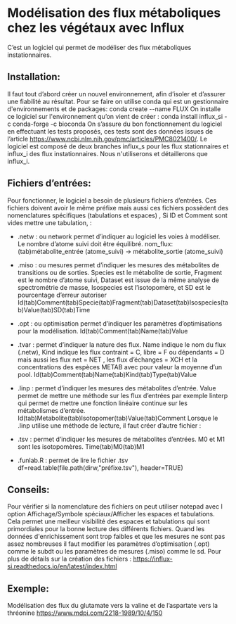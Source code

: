 # Modélisation des flux métaboliques chez les végétaux avec Influx

C’est un logiciel qui permet de modéliser des flux métaboliques instationnaires.



## Installation:
Il faut tout d’abord créer un nouvel environnement, afin d’isoler et d’assurer une fiabilité au résultat. Pour se faire on utilise conda qui est un gestionnaire d'environnements et de packages:
conda create --name FLUX
On installe ce logiciel sur l'environnement qu’on vient de créer : 
conda install influx_si -c conda-forge -c bioconda
On s’assure du bon fonctionnement du logiciel en effectuant les tests proposés, ces tests sont des données issues de l’article https://www.ncbi.nlm.nih.gov/pmc/articles/PMC8021400/. Le logiciel est composé de deux branches influx_s pour les flux stationnaires et influx_i des flux instationnaires. Nous n'utiliserons et détaillerons que influx_i. 



## Fichiers d’entrées:
Pour fonctionner, le logiciel a besoin de plusieurs fichiers d’entrées. Ces fichiers doivent avoir le même préfixe mais aussi ces fichiers possèdent des nomenclatures spécifiques (tabulations et espaces) ,  Si ID et Comment sont vides mettre une tabulation, :

- .netw : ou network permet d’indiquer au logiciel les voies à modéliser. Le nombre d’atome suivi doit être équilibré.
nom_flux:(tab)métabolite_entrée (atome_suivi) -> métabolite_sortie (atome_suivi)

- .miso : ou mesures permet d’indiquer les mesures des métabolites de transitions ou de sorties. Species est le métabolite de sortie, Fragment est le nombre d’atome suivi, Dataset est issue de la même analyse de spectrométrie de masse, Isospecies est l’isotopomère, et SD est le pourcentage d’erreur autoriser 
Id(tab)Comment(tab)Specie(tab)Fragment(tab)Dataset(tab)Isospecies(tab)Value(tab)SD(tab)Time 

- .opt : ou optimisation permet d’indiquer les paramètres d’optimisations pour la modélisation.
Id(tab)Comment(tab)Name(tab)Value

- .tvar : permet d’indiquer la nature des flux. Name indique le nom du flux (.netw), Kind indique les flux contraint = C, libre = F ou dépendants = D mais aussi les flux net = NET , les flux d’échanges = XCH et la concentrations des espèces METAB avec pour valeur la moyenne d’un pool. 
Id(tab)Comment(tab)Name(tab)Kind(tab)Type(tab)Value

- .linp : permet d’indiquer les mesures des métabolites d’entrée. Value permet de mettre une méthode sur les flux d’entrées par exemple linterp qui permet de mettre une fonction linéaire continue sur les métabolismes d’entrée.
Id(tab)Metabolite(tab)Isotopomer(tab)Value(tab)Comment
Lorsque le .linp utilise une méthode de lecture, il faut créer d’autre fichier : 

- .tsv : permet d’indiquer les mesures de métabolites d’entrées. M0 et M1 sont les isotopomères.
Time(tab)M0(tab)M1

- .funlab.R : permet de lire le fichier .tsv 
df=read.table(file.path(dirw,"préfixe.tsv"), header=TRUE)



## Conseils: 
Pour vérifier si la nomenclature des fichiers on peut utiliser notepad avec l option Affichage/Symbole spéciaux/Afficher les espaces et tabulations. Cela permet une meilleur visibilité des espaces et tabulations qui sont primordiales pour la bonne lecture des différents fichiers.
Quand les données d'enrichissement sont trop faibles et que les mesures ne sont pas assez nombreuses il faut modifier les paramètres d’optimisation (.opt) comme le subdt ou les paramètres de mesures (.miso) comme le sd.
Pour plus de détails sur la création des fichiers : https://influx-si.readthedocs.io/en/latest/index.html



## Exemple:
Modélisation des flux du glutamate vers la valine et de l’aspartate vers la thréonine  https://www.mdpi.com/2218-1989/10/4/150

